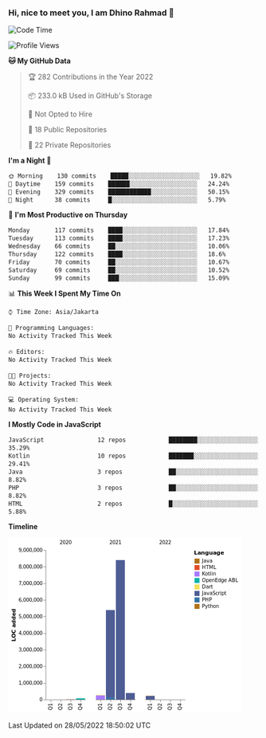 ### Hi, nice to meet you, I am Dhino Rahmad 👋
<!--START_SECTION:waka-->
![Code Time](http://img.shields.io/badge/Code%20Time-0%20secs-blue)

![Profile Views](http://img.shields.io/badge/Profile%20Views-1-blue)

**🐱 My GitHub Data** 

> 🏆 282 Contributions in the Year 2022
 > 
> 📦 233.0 kB Used in GitHub's Storage 
 > 
> 🚫 Not Opted to Hire
 > 
> 📜 18 Public Repositories 
 > 
> 🔑 22 Private Repositories  
 > 
**I'm a Night 🦉** 

```text
🌞 Morning    130 commits    █████░░░░░░░░░░░░░░░░░░░░   19.82% 
🌆 Daytime    159 commits    ██████░░░░░░░░░░░░░░░░░░░   24.24% 
🌃 Evening    329 commits    ████████████░░░░░░░░░░░░░   50.15% 
🌙 Night      38 commits     █░░░░░░░░░░░░░░░░░░░░░░░░   5.79%

```
📅 **I'm Most Productive on Thursday** 

```text
Monday       117 commits    ████░░░░░░░░░░░░░░░░░░░░░   17.84% 
Tuesday      113 commits    ████░░░░░░░░░░░░░░░░░░░░░   17.23% 
Wednesday    66 commits     ██░░░░░░░░░░░░░░░░░░░░░░░   10.06% 
Thursday     122 commits    ████░░░░░░░░░░░░░░░░░░░░░   18.6% 
Friday       70 commits     ██░░░░░░░░░░░░░░░░░░░░░░░   10.67% 
Saturday     69 commits     ██░░░░░░░░░░░░░░░░░░░░░░░   10.52% 
Sunday       99 commits     ███░░░░░░░░░░░░░░░░░░░░░░   15.09%

```


📊 **This Week I Spent My Time On** 

```text
⌚︎ Time Zone: Asia/Jakarta

💬 Programming Languages: 
No Activity Tracked This Week

🔥 Editors: 
No Activity Tracked This Week

🐱‍💻 Projects: 
No Activity Tracked This Week

💻 Operating System: 
No Activity Tracked This Week

```

**I Mostly Code in JavaScript** 

```text
JavaScript               12 repos            ████████░░░░░░░░░░░░░░░░░   35.29% 
Kotlin                   10 repos            ███████░░░░░░░░░░░░░░░░░░   29.41% 
Java                     3 repos             ██░░░░░░░░░░░░░░░░░░░░░░░   8.82% 
PHP                      3 repos             ██░░░░░░░░░░░░░░░░░░░░░░░   8.82% 
HTML                     2 repos             █░░░░░░░░░░░░░░░░░░░░░░░░   5.88%

```


**Timeline**

![Chart not found](https://raw.githubusercontent.com/Dhino12/Dhino12/master/charts/bar_graph.png) 


 Last Updated on 28/05/2022 18:50:02 UTC
<!--END_SECTION:waka-->
 
